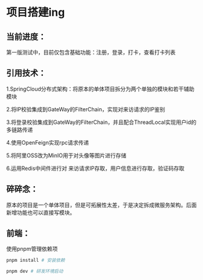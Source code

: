 # 项目搭建ing

## 当前进度：

第一版测试中，目前仅包含基础功能：注册，登录，打卡，查看打卡列表



## 引用技术：

1.SpringCloud分布式架构：将原本的单体项目拆分为两个单独的模块和若干辅助模块

2.将IP校验集成到GateWay的FilterChain，实现对来访请求的IP鉴别

3.将登录校验集成到GateWay的FilterChain，并且配合ThreadLocal实现用户id的多链路传递

4.使用OpenFeign实现rpc请求传递

5.将阿里OSS改为MinIO用于对头像等图片进行存储

6.运用Redis中间件进行对 来访请求IP存取，用户信息进行存取，验证码存取



## 碎碎念：

原本的项目是一个单体项目，但是可拓展性太差，于是决定拆成微服务架构。后面新增功能也可以直接写模块。



## 前端：

使用pnpm管理依赖项

```powershell
pnpm install # 安装依赖

pnpm dev # 研发环境启动
```





